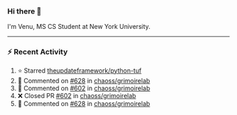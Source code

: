 ### Hi there 👋

I'm Venu, MS CS Student at New York University.

---

### :zap: Recent Activity

<!--RECENT_ACTIVITY:start-->
1. ⭐ Starred [theupdateframework/python-tuf](https://github.com/theupdateframework/python-tuf)
2. 💬 Commented on [#628](https://github.com/chaoss/grimoirelab/pull/628#discussion_r1473680606) in [chaoss/grimoirelab](https://github.com/chaoss/grimoirelab)
3. 💬 Commented on [#602](https://github.com/chaoss/grimoirelab/pull/602#issuecomment-1920299106) in [chaoss/grimoirelab](https://github.com/chaoss/grimoirelab)
4. ❌ Closed PR [#602](https://github.com/chaoss/grimoirelab/pull/602) in [chaoss/grimoirelab](https://github.com/chaoss/grimoirelab)
5. 💬 Commented on [#628](https://github.com/chaoss/grimoirelab/pull/628#issuecomment-1920296695) in [chaoss/grimoirelab](https://github.com/chaoss/grimoirelab)
<!--RECENT_ACTIVITY:end-->

<!--
**vchrombie/vchrombie** is a ✨ _special_ ✨ repository because its `README.md` (this file) appears on your GitHub profile.

Here are some ideas to get you started:

- 🔭 I’m currently working on ...
- 🌱 I’m currently learning ...
- 👯 I’m looking to collaborate on ...
- 🤔 I’m looking for help with ...
- 💬 Ask me about ...
- 📫 How to reach me: ...
- 😄 Pronouns: ...
- ⚡ Fun fact: ...
-->
